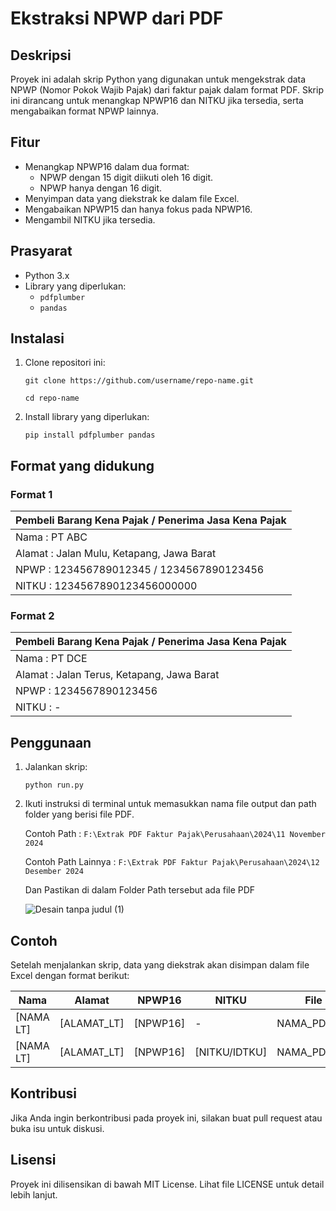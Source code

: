 # Ekstraksi NPWP dari PDF

## Deskripsi  
Proyek ini adalah skrip Python yang digunakan untuk mengekstrak data NPWP (Nomor Pokok Wajib Pajak) dari faktur pajak dalam format PDF. Skrip ini dirancang untuk menangkap NPWP16 dan NITKU jika tersedia, serta mengabaikan format NPWP lainnya.  

## Fitur  
- Menangkap NPWP16 dalam dua format:  
  - NPWP dengan 15 digit diikuti oleh 16 digit.  
  - NPWP hanya dengan 16 digit.  
- Menyimpan data yang diekstrak ke dalam file Excel.  
- Mengabaikan NPWP15 dan hanya fokus pada NPWP16.  
- Mengambil NITKU jika tersedia.  
  
## Prasyarat  
- Python 3.x  
- Library yang diperlukan:  
  - `pdfplumber`  
  - `pandas`  
  
## Instalasi  
1. Clone repositori ini:
   
   ```git clone https://github.com/username/repo-name.git```
   
   ```cd repo-name```
   
3. Install library yang diperlukan:
   
   ```pip install pdfplumber pandas```
## Format yang didukung

  ### Format 1
  
  | Pembeli Barang Kena Pajak / Penerima Jasa Kena Pajak          |
  ----------------------------------------------------------------|
  | Nama : PT ABC                                                 |
  | Alamat : Jalan Mulu, Ketapang, Jawa Barat                     |
  | NPWP : 123456789012345 / 1234567890123456                     |
  | NITKU : 1234567890123456000000                                |
  
  ### Format 2

  | Pembeli Barang Kena Pajak / Penerima Jasa Kena Pajak          |
  ----------------------------------------------------------------|
  | Nama : PT DCE                                                 |
  | Alamat : Jalan Terus, Ketapang, Jawa Barat                    |
  | NPWP : 1234567890123456                                       |
  | NITKU : -                                                     |
  
  
## Penggunaan  
1. Jalankan skrip:
   
   ```python run.py```

2. Ikuti instruksi di terminal untuk memasukkan nama file output dan path folder yang berisi file PDF.

   Contoh Path          : ```F:\Extrak PDF Faktur Pajak\Perusahaan\2024\11 November 2024```
   
   Contoh Path Lainnya : ```F:\Extrak PDF Faktur Pajak\Perusahaan\2024\12 Desember 2024```

   Dan Pastikan di dalam Folder Path tersebut ada file PDF

   ![Desain tanpa judul (1)](https://github.com/user-attachments/assets/1b5b198e-f73c-4094-be13-d97827503c69)

## Contoh  
Setelah menjalankan skrip, data yang diekstrak akan disimpan dalam file Excel dengan format berikut:  
  
  | Nama                   | Alamat                                           | NPWP16              | NITKU                | File                     |  
  |------------------------|--------------------------------------------------|---------------------|----------------------|--------------------------|  
  | [NAMA LT]              | [ALAMAT_LT]                                      | [NPWP16]            | -                    | NAMA_PDF.pdf  |  
  | [NAMA LT]              | [ALAMAT_LT]                                      | [NPWP16]            | [NITKU/IDTKU]        | NAMA_PDF.pdf      |  
  
## Kontribusi  
Jika Anda ingin berkontribusi pada proyek ini, silakan buat pull request atau buka isu untuk diskusi.  
  
## Lisensi  
Proyek ini dilisensikan di bawah MIT License. Lihat file LICENSE untuk detail lebih lanjut.  
